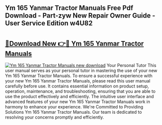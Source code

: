 ## Ym 165 Yanmar Tractor Manuals Free Pdf Download - Part-zyw New Repair Owner Guide - User Service Edition w4U82

# <h2><a href="http://bc8223.oget.top/?id=Ym+165+Yanmar+Tractor+Manuals">🔗Download New 👉🔴 Ym 165 Yanmar Tractor Manuals</a></h2>

[![Ym 165 Yanmar Tractor Manuals new download](https://i.imgur.com/5g1atiW.png)](http://bc8223.oget.top/?id=Ym+165+Yanmar+Tractor+Manuals)
Your Personal Tutor This user manual serves as your personal tutor in mastering the use of your new Ym 165 Yanmar Tractor Manuals. To ensure a successful experience with your new Ym 165 Yanmar Tractor Manuals, please read this user manual carefully before use. It contains essential information on product setup, operation, maintenance, and troubleshooting, ensuring that you are able to use the product effectively and efficiently. The intuitive user interface and advanced features of your new Ym 165 Yanmar Tractor Manuals work in harmony to enhance your experience. We're Committed to Providing Solutions Ym 165 Yanmar Tractor Manuals. Our team is dedicated to resolving your concerns promptly and efficiently.
